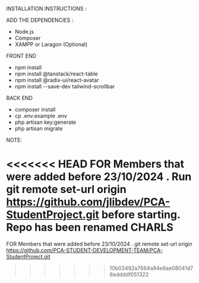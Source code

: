 INSTALLATION INSTRUCTIONS : 



ADD THE DEPENDENCIES : 
- Node.js
- Composer
- XAMPP or Laragon (Optional)


FRONT END
- npm install
- npm install @tanstack/react-table
- npm install @radix-ui/react-avatar
- npm install --save-dev tailwind-scrollbar


BACK END
- composer install
- cp .env.example .env
- php artisan key:generate
- php artisan migrate

NOTE: 

<<<<<<< HEAD
FOR Members that were added before 23/10/2024 . Run git remote set-url origin https://github.com/jlibdev/PCA-StudentProject.git before starting.
Repo has been renamed
CHARLS
=======
FOR Members that were added before 23/10/2024 .  git remote set-url origin https://github.com/PCA-STUDENT-DEVELOPMENT-TEAM/PCA-StudentProject.git
>>>>>>> 10b03492a7664a94e6ae08041d76eddddf051322
